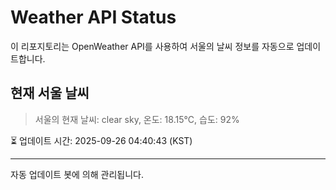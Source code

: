 
# Weather API Status

이 리포지토리는 OpenWeather API를 사용하여 서울의 날씨 정보를 자동으로 업데이트합니다.

## 현재 서울 날씨
> 서울의 현재 날씨: clear sky, 온도: 18.15°C, 습도: 92%

⏳ 업데이트 시간: 2025-09-26 04:40:43 (KST)

---
자동 업데이트 봇에 의해 관리됩니다.
